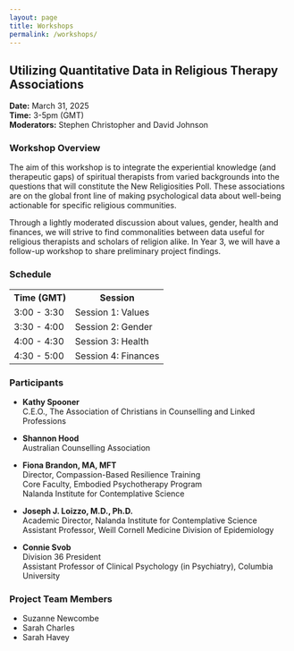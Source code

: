 ```yaml
---
layout: page
title: Workshops
permalink: /workshops/
---
```


## Utilizing Quantitative Data in Religious Therapy Associations

**Date:** March 31, 2025  
**Time:** 3-5pm (GMT)  
**Moderators:** Stephen Christopher and David Johnson

### Workshop Overview

The aim of this workshop is to integrate the experiential knowledge (and therapeutic gaps) of spiritual therapists from varied backgrounds into the questions that will constitute the New Religiosities Poll. These associations are on the global front line of making psychological data about well-being actionable for specific religious communities.

Through a lightly moderated discussion about values, gender, health and finances, we will strive to find commonalities between data useful for religious therapists and scholars of religion alike. In Year 3, we will have a follow-up workshop to share preliminary project findings.

### Schedule

<div class="table-container">
  <table>
    <tr>
      <th>Time (GMT)</th>
      <th>Session</th>
    </tr>
    <tr>
      <td>3:00 - 3:30</td>
      <td>Session 1: Values</td>
    </tr>
    <tr>
      <td>3:30 - 4:00</td>
      <td>Session 2: Gender</td>
    </tr>
    <tr>
      <td>4:00 - 4:30</td>
      <td>Session 3: Health</td>
    </tr>
    <tr>
      <td>4:30 - 5:00</td>
      <td>Session 4: Finances</td>
    </tr>
  </table>
</div>

### Participants

* **Kathy Spooner**  
C.E.O., The Association of Christians in Counselling and Linked Professions

* **Shannon Hood**  
Australian Counselling Association

* **Fiona Brandon, MA, MFT**  
Director, Compassion-Based Resilience Training  
Core Faculty, Embodied Psychotherapy Program  
Nalanda Institute for Contemplative Science

* **Joseph J. Loizzo, M.D., Ph.D.**  
Academic Director, Nalanda Institute for Contemplative Science  
Assistant Professor, Weill Cornell Medicine Division of Epidemiology

* **Connie Svob**  
Division 36 President  
Assistant Professor of Clinical Psychology (in Psychiatry), Columbia University

### Project Team Members
* Suzanne Newcombe
* Sarah Charles
* Sarah Havey

